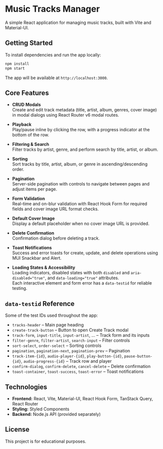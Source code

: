 # Music Tracks Manager

A simple React application for managing music tracks, built with Vite and Material-UI.

## Getting Started

To install dependencies and run the app locally:

```bash
npm install
npm start
```

The app will be available at `http://localhost:3000`.

## Core Features

- **CRUD Modals**  
  Create and edit track metadata (title, artist, album, genres, cover image) in modal dialogs using React Router v6 modal routes.

- **Playback**  
  Play/pause inline by clicking the row, with a progress indicator at the bottom of the row.

- **Filtering & Search**  
  Filter tracks by artist, genre, and perform search by title, artist, or album.

- **Sorting**  
  Sort tracks by title, artist, album, or genre in ascending/descending order.

- **Pagination**  
  Server-side pagination with controls to navigate between pages and adjust items per page.

- **Form Validation**  
  Real-time and on-blur validation with React Hook Form for required fields and cover image URL format checks.

- **Default Cover Image**  
  Display a default placeholder when no cover image URL is provided.

- **Delete Confirmation**  
  Confirmation dialog before deleting a track.

- **Toast Notifications**  
  Success and error toasts for create, update, and delete operations using MUI Snackbar and Alert.

- **Loading States & Accessibility**  
  Loading indicators, disabled states with both `disabled` and `aria-disabled="true"`, and `data-loading="true"` attributes.  
  Each interactive element and form error has a `data-testid` for reliable testing.

## `data-testid` Reference

Some of the test IDs used throughout the app:

- `tracks-header` – Main page heading
- `create-track-button` – Button to open Create Track modal
- `track-form`, `input-title`, `input-artist`, … – Track form and its inputs
- `filter-genre`, `filter-artist`, `search-input` – Filter controls
- `sort-select`, `order-select` – Sorting controls
- `pagination`, `pagination-next`, `pagination-prev` – Pagination
- `track-item-{id}`, `audio-player-{id}`, `play-button-{id}`, `pause-button-{id}`, `audio-progress-{id}` – Track row and player
- `confirm-dialog`, `confirm-delete`, `cancel-delete` – Delete confirmation
- `toast-container`, `toast-success`, `toast-error` – Toast notifications

## Technologies

- **Frontend:** React, Vite, Material-UI, React Hook Form, TanStack Query, React Router
- **Styling:** Styled Components
- **Backend:** Node.js API (provided separately)

## License

This project is for educational purposes.

